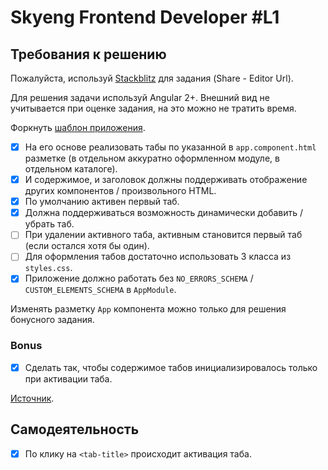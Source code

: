 # Skyeng Frontend Developer #L1

## Требования к решению
Пожалуйста, используй [Stackblitz] для задания (Share - Editor Url).

Для решения задачи используй Angular 2+.
Внешний вид не учитывается при оценке задания, на это можно не тратить время.

Форкнуть [шаблон приложения][app-template].
* [x] На его основе реализовать табы по указанной в `app.component.html` разметке
(в отдельном аккуратно оформленном модуле, в отдельном каталоге).
* [x] И содержимое, и заголовок должны поддерживать отображение других компонентов / произвольного HTML.
* [x] По умолчанию активен первый таб.
* [x] Должна поддерживаться возможность динамически добавить / убрать таб.
* [ ] При удалении активного таба, активным становится первый таб (если остался хотя бы один).
* [ ] Для оформления табов достаточно использовать 3 класса из `styles.css`.
* [x] Приложение должно работать без `NO_ERRORS_SCHEMA` / `CUSTOM_ELEMENTS_SCHEMA` в `AppModule`.

Изменять разметку `App` компонента можно только для решения бонусного задания.

### Bonus
* [x] Сделать так, чтобы содержимое табов инициализировалось только при активации таба.

[Источник][source].

## Самодеятельность
* [x] По клику на `<tab-title>` происходит активация таба.


[app-template]: https://stackblitz.com/edit/vim8-1-tabs-template?file=app%2Fapp.component.html
[source]: https://hackmd.io/@ui1a7-aTSlGyz-5IbnhhPw/Hkbe5Kw7E
[Stackblitz]: https://stackblitz.com/
